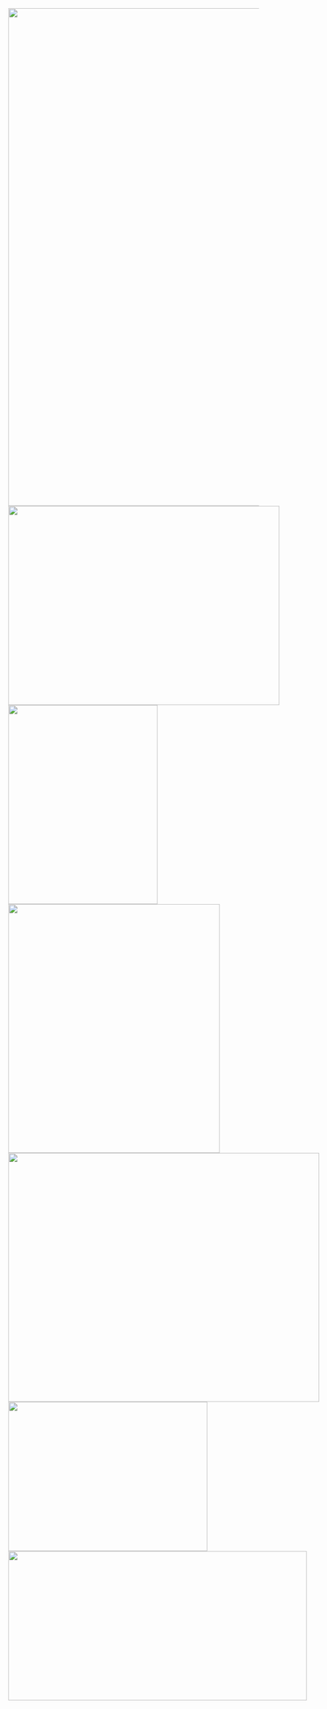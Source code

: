 <img width="1000" src="https://www.gifcen.com/wp-content/uploads/2023/03/destroy-lonely-gif-2.gif">

<div style="display: inline-block">
  <img height="400" width="545" src="https://media.tenor.com/cpBTqH3VCFoAAAAC/ken-carson-opium.gif">
  <img height="400" width="300" src="https://media.tenor.com/T7fPVevMCZkAAAAC/ken-carson-opium.gif">
</div>

<div style="display: inline-block">
  <img height="500" width="425" src="https://media.tenor.com/T7fPVevMCZkAAAAC/ken-carson-opium.gif">
  <img height="500" width="625" src="https://media.tenor.com/cpBTqH3VCFoAAAAC/ken-carson-opium.gif">
</div>

<div style="display: inline-block">
  <img height="300" width="400" src="https://media.tenor.com/5PkjBikhUoUAAAAd/sheppy-shisha.gif">
  <img height="300" width="600" src="https://media.tenor.com/fVnM6XgEPi0AAAAC/krink-akm.gif">
</div>
